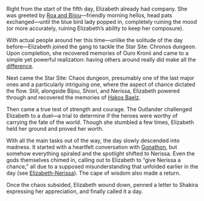 <!-- title: Elizabeth Smith Bloodflame -->
<!-- status: Alive -->

Right from the start of the fifth day, Elizabeth already had company. She was greeted by [Roa and Bijou](https://www.youtube.com/live/9gL4We5utAk?t=490s)—friendly morning hellos, head pats exchanged—until the blue bird lady popped in, completely ruining the mood (or more accurately, ruining Elizabeth’s ability to keep her composure).

With actual people around her this time—unlike the solitude of the day before—Elizabeth joined the gang to tackle the Star Site: Chronos dungeon. Upon completion, she recovered memories of Ouro Kronii and came to a simple yet powerful realization: having others around really did make all the [difference](https://www.youtube.com/live/9gL4We5utAk?t=6644s).

Next came the Star Site: Chaos dungeon, presumably one of the last major ones and a particularly intriguing one, where the aspect of chance dictated the flow. Still, alongside Bijou, Shiori, and Nerissa, Elizabeth powered through and recovered the memories of [Hakos Baelz](https://www.youtube.com/live/9gL4We5utAk?si=1zrJ9s4OAUQLt_pm&t=9740).

Then came a true test of strength and courage. The Outlander challenged Elizabeth to a duel—a trial to determine if the heroes were worthy of carrying the fate of the world. Though she stumbled a few times, Elizabeth held her ground and proved her worth.

With all the main tasks out of the way, the day slowly descended into madness. It started with a heartfelt conversation with [Gonathon](https://www.youtube.com/live/9gL4We5utAk?t=13255s), but somehow everything spiraled and the spotlight shifted to Nerissa. Even the gods themselves chimed in, calling out to Elizabeth to “give Nerissa a chance,” all due to a supposed misunderstanding that unfolded earlier in the day (see [Elizabeth-Nerissa](#edge:liz-nerissa)). The cape of wisdom also made a return.

Once the chaos subsided, Elizabeth wound down, penned a letter to Shakira expressing her appreciation, and finally called it a day.